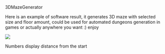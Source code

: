 <p>3DMazeGenerator</>
  
  <p>Here is an example of software result, it generates 3D maze with selected size and floor amount, could be used for automated dungeons generation in games or actually anywhere you want :) enjoy </p>
<img src="http://i65.tinypic.com/15gz1n8.png"/>

<p> Numbers display distance from the start </p>
